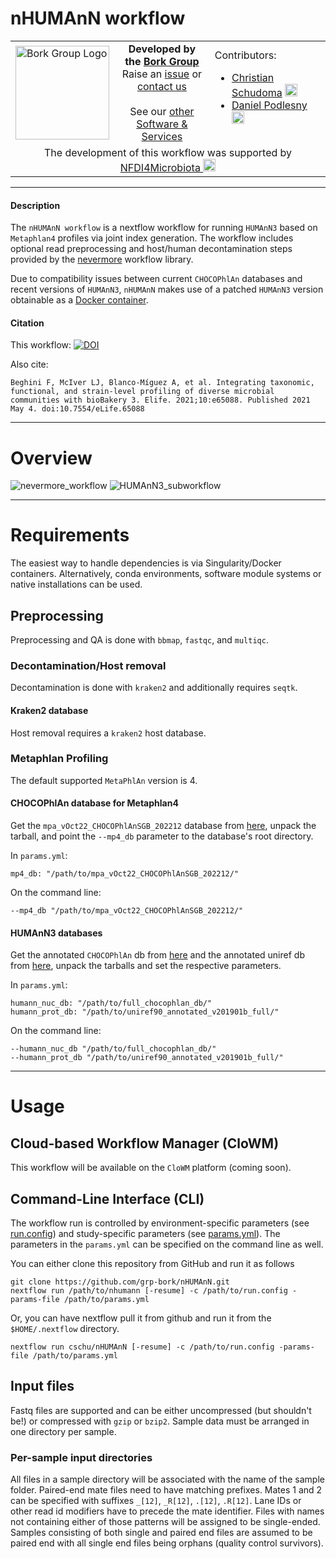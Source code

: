 # nHUMAnN workflow
<table>
  <tr width="100%">
    <td width="150px">
      <a href="https://www.bork.embl.de/"><img src="https://www.bork.embl.de/assets/img/normal_version.png" alt="Bork Group Logo" width="150px" height="auto"></a>
    </td>
    <td width="425px" align="center">
      <b>Developed by the <a href="https://www.bork.embl.de/">Bork Group</a></b><br>
      Raise an <a href="https://github.com/grp-bork/nHUMAnN/issues">issue</a> or <a href="mailto:N4M@embl.de">contact us</a><br><br>
      See our <a href="https://www.bork.embl.de/services.html">other Software & Services</a>
    </td>
    <td width="500px">
      Contributors:<br>
      <ul>
        <li>
          <a href="https://github.com/cschu/">Christian Schudoma</a> <a href="https://orcid.org/0000-0003-1157-1354"><img src="https://orcid.org/assets/vectors/orcid.logo.icon.svg" alt="ORCID icon" width="20px" height="20px"></a><br>
        </li>
        <li>
          <a href="https://github.com/danielpodlesny/">Daniel Podlesny</a> <a href="https://orcid.org/0000-0002-5685-0915"><img src="https://orcid.org/assets/vectors/orcid.logo.icon.svg" alt="ORCID icon" width="20px" height="20px"></a><br>
        </li>
      </ul>
    </td>
  </tr>
  <tr>
    <td colspan="3" align="center">The development of this workflow was supported by <a href="https://www.nfdi4microbiota.de/">NFDI4Microbiota <img src="https://github.com/user-attachments/assets/1e78f65e-9828-46c0-834c-0ed12ca9d5ed" alt="NFDI4Microbiota icon" width="20px" height="20px"></a> 
</td>
  </tr>
</table>

---
#### Description
The `nHUMAnN workflow` is a nextflow workflow for running `HUMAnN3` based on `Metaphlan4` profiles via joint index generation. The workflow includes optional read preprocessing and host/human decontamination steps provided by the [nevermore](https://github.com/cschu/nevermore) workflow library.

Due to compatibility issues between current `CHOCOPhlAn` databases and recent versions of `HUMAnN3`, `nHUMAnN` makes use of a patched `HUMAnN3` version obtainable as a [Docker container](registry.git.embl.de/schudoma/humann3-docker:latest).

#### Citation
This workflow: [![DOI](https://zenodo.org/badge/DOI/10.5281/zenodo.13143261.svg)](https://doi.org/10.5281/zenodo.13143261)

Also cite:
```
Beghini F, McIver LJ, Blanco-Míguez A, et al. Integrating taxonomic, functional, and strain-level profiling of diverse microbial communities with bioBakery 3. Elife. 2021;10:e65088. Published 2021 May 4. doi:10.7554/eLife.65088
```
---
# Overview

![nevermore_workflow](https://raw.githubusercontent.com/grp-bork/nHUMAnN/main/docs/nevermore.svg)
![HUMAnN3_subworkflow](https://raw.githubusercontent.com/grp-bork/nHUMAnN/main/docs/humann3.svg)

---
# Requirements
The easiest way to handle dependencies is via Singularity/Docker containers. Alternatively, conda environments, software module systems or native installations can be used.

## Preprocessing

Preprocessing and QA is done with `bbmap`, `fastqc`, and `multiqc`.

### Decontamination/Host removal

Decontamination is done with `kraken2` and additionally requires `seqtk`. 

#### Kraken2 database

Host removal requires a `kraken2` host database.

### Metaphlan Profiling

The default supported `MetaPhlAn` version is 4.

#### CHOCOPhlAn database for Metaphlan4

Get the `mpa_vOct22_CHOCOPhlAnSGB_202212` database from [here](http://cmprod1.cibio.unitn.it/biobakery4/metaphlan_databases/mpa_vOct22_CHOCOPhlAnSGB_202212.tar), unpack the tarball, and point the `--mp4_db` parameter to the database's root directory. 

In `params.yml`:

```
mp4_db: "/path/to/mpa_vOct22_CHOCOPhlAnSGB_202212/"
```

On the command line:

```
--mp4_db "/path/to/mpa_vOct22_CHOCOPhlAnSGB_202212/"
```

#### HUMAnN3 databases

Get the annotated `CHOCOPhlAn` db from [here](http://huttenhower.sph.harvard.edu/humann_data/chocophlan/full_chocophlan.v201901_v31.tar.gz) and the annotated uniref db from [here](http://huttenhower.sph.harvard.edu/humann_data/uniprot/uniref_annotated/uniref50_annotated_v201901b_full.tar.gz), unpack the tarballs and set the respective parameters.

  In `params.yml`:

```
humann_nuc_db: "/path/to/full_chocophlan_db/"
humann_prot_db: "/path/to/uniref90_annotated_v201901b_full/"
```

On the command line:

```
--humann_nuc_db "/path/to/full_chocophlan_db/"
--humann_prot_db "/path/to/uniref90_annotated_v201901b_full/"
```


---
# Usage
## Cloud-based Workflow Manager (CloWM)
This workflow will be available on the `CloWM` platform (coming soon).

## Command-Line Interface (CLI)
The workflow run is controlled by environment-specific parameters (see [run.config](https://raw.githubusercontent.com/grp-bork/nHUMAnN/main/config/run.config)) and study-specific parameters (see [params.yml](https://raw.githubusercontent.com/grp-bork/nHUMAnN/main/config/params.yml)). The parameters in the `params.yml` can be specified on the command line as well.

You can either clone this repository from GitHub and run it as follows
```
git clone https://github.com/grp-bork/nHUMAnN.git
nextflow run /path/to/nhumann [-resume] -c /path/to/run.config -params-file /path/to/params.yml
```

Or, you can have nextflow pull it from github and run it from the `$HOME/.nextflow` directory.
```
nextflow run cschu/nHUMAnN [-resume] -c /path/to/run.config -params-file /path/to/params.yml
```

## Input files
Fastq files are supported and can be either uncompressed (but shouldn't be!) or compressed with `gzip` or `bzip2`. Sample data must be arranged in one directory per sample.

### Per-sample input directories
All files in a sample directory will be associated with the name of the sample folder. Paired-end mate files need to have matching prefixes. Mates 1 and 2 can be specified with suffixes `_[12]`, `_R[12]`, `.[12]`, `.R[12]`. Lane IDs or other read id modifiers have to precede the mate identifier. Files with names not containing either of those patterns will be assigned to be single-ended. Samples consisting of both single and paired end files are assumed to be paired end with all single end files being orphans (quality control survivors). 

